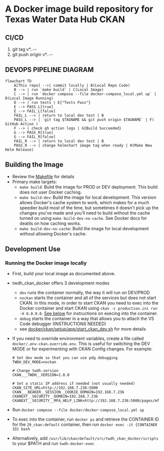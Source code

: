 # A Docker image build repository for Texas Water Data Hub CKAN

## CI/CD

1. git tag v*.*.*-*-*
2. git push origin v*.*.*-*-*

## DEVOPS PIPELINE DIAGRAM
```mermaid
flowchart TD
    A[This repo] -->| commit locally | B(Local Repo Code)
    B --> | run `make build` | C(Local Image)
    C --> | run `docker compose --file docker-compose_local.yml up` | D(Local Image Running)
    D --> | run tests | E{"Tests Pass"}
    E --> PASS_L[true]
    E --> FAIL_L[false]
    FAIL_L --> | return to local dev test | B
    PASS_L --> | `git tag $TAGNAME && git push origin $TAGNAME` | F( GitHub Action )
    F --> | check gh action logs | G{Build Succeeded}
    G --> PASS_R[true]
    G --> FAIL_R[false]
    FAIL_R --> | return to local dev test | B
    PASS_R --> | change helmchart image tag when ready | H(Make New Helm Release)
```



## Building the Image

- Review the [Makefile](https://github.com/TNRIS/twdh_ckan_docker/blob/main/Makefile) for details
- Primary make targets:
  - `make build`: Build the image for PROD or DEV deployment. This build does not user Docker caching.
  - `make build-dev`: Build the image for local development. This version allows Docker's cache system to work, which makes for a much speedier build most of the time, but sometimes it doesn't pick up the changes you've made and you'll need to build without the cache turned on using `make build-dev-no-cache`. See Docker docs for deatils on how caching works.
  - `make build-dev-no-cache`: Build the image for local development without allowing Docker's cache.

## Development Use

### Running the Docker image locally

- First, build your local image as documented above.

- twdh_ckan_docker offers 3 development modes
  - `dev` runs the container normally, the way it will run on DEV/PROD
  - `nockan` starts the container and all of the services but does not start CKAN. In this mode, in order to start CKAN you need to exec into the Docker container and start CKAN using `ckan -c production.ini run -H 0.0.0.0`. [See below](#running-the-docker-image-locally) for instructions on execing into the container.
  - `debug` starts the container in a way that allows you to attach the VS Code debugger (INSTRUCTIONS NEEDED)
  - see [docker/ckan/setup/app/start_ckan_dev.sh](https://github.com/TNRIS/twdh_ckan_docker/blob/main/docker/ckan/setup/app/start_ckan_dev.sh) for more details

- If you need to override environment variables, create a file called `docker/.env-ckan.override.env`. This is useful for switching the DEV MODE or for experimenting with CKAN Config changes. For example:
  ```
  # Set dev mode so that you can use pdg debugging
  TWDH_DEV_MODE=nockan

  # Change twdh.version
  CKAN___TWDH__VERSION=1.0.0

  # Set a static IP address if needed (not usually needed)
  CKAN_SITE_URL=http://192.168.7.236:5000
  CKAN___BEAKER__SESSION__COOKIE_DOMAIN=192.168.7.236
  CKANEXT__SECURITY__DOMAIN=192.168.7.236
  CKANEXT__SECURITY__MFA_HELP_LINK=http://192.168.7.236:5000/pages/mfa
  ```

- Run `docker compose --file docker/docker-compose_local.yml up`

- To exec into the container, run `docker ps` and retrieve the CONTAINER ID for the `29_ckan:default` container, then run `docker exec -it {CONTAINER ID} bash`
- Alternatively, add `/usr/lib/ckan/default/src/twdh_ckan_docker/scripts` to your $PATH and run `twdh-docker-exec`
